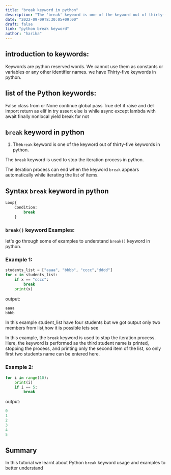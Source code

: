 ```yaml
---
title: "break keyword in python"
description: "The 'break' keyword is one of the keyword out of thirty-five keywords in python."
date: "2022-09-09T8:30:05+09:00"
draft: false
link: "python break keyword"
author: "harika"
---
```


## introduction to keywords:

Keywords are python reserved words.
We cannot use them as constants or variables or any other identifier names.
we have Thirty-five keywords in python.

## list of the Python keywords:

False               class               from                or
None                continue            global              pass
True                def                 if                  raise
and                 del                 import              return
as                  elif                in                  try
assert              else                is                  while
async               except              lambda              with
await               finally             nonlocal            yield
break               for                 not  

## `break` keyword in python

1. The`break` keyword is one of the keyword out of thirty-five keywords in python.

The `break` keyword is used to stop the iteration process in python.

The iteration process can end when the keyword `break` appears automatically while iterating the list of items. 

## Syntax `break` keyword in python 
```python
Loop{
    Condition:
        break
    }
```
### `break()` keyword Examples:

let's go through some of examples to understand `break()` keyword in python.

### Example 1:

```python
students_list = ["aaaa", "bbbb", "cccc","dddd"]
for x in students_list:
    if x == "cccc":
        break
    print(x)
```
output:
```python
aaaa
bbbb
```
In this example student_list have four students but we got output only two members from list,how it is possible lets see

In this example, the `break` keyword is used to stop the iteration process. Here, the keyword is performed as the third student name is printed, stopping the process, and printing only the second item of the list, so only first two students name can be entered here.

### Example 2:

```python
for i in range(10):
    print(i)
    if i == 5:
        break
```

output:
```python
0
1
2
3
4
5
```
## Summary
In this tutorial we learnt about Python `break` keyword usage and examples to better understand